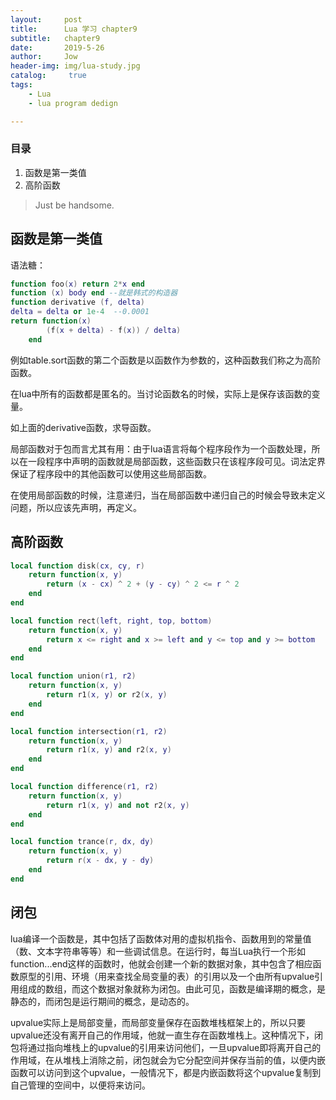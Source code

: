```yaml
---
layout:     post
title:      Lua 学习 chapter9
subtitle:   chapter9
date:       2019-5-26
author:     Jow
header-img: img/lua-study.jpg
catalog: 	 true 
tags:
    - Lua
    - lua program dedign

---
```


### 目录

1. 函数是第一类值
2. 高阶函数


> Just be handsome.

## 函数是第一类值

语法糖：

```lua
function foo(x) return 2*x end
function (x) body end --就是韩式的构造器
function derivative (f, delta)
delta = delta or 1e-4  --0.0001
return function(x)
		(f(x + delta) - f(x)) / delta)
	end
```
例如table.sort函数的第二个函数是以函数作为参数的，这种函数我们称之为高阶函数。


在lua中所有的函数都是匿名的。当讨论函数名的时候，实际上是保存该函数的变量。

如上面的derivative函数，求导函数。

局部函数对于包而言尤其有用：由于lua语言将每个程序段作为一个函数处理，所以在一段程序中声明的函数就是局部函数，这些函数只在该程序段可见。词法定界保证了程序段中的其他函数可以使用这些局部函数。

在使用局部函数的时候，注意递归，当在局部函数中递归自己的时候会导致未定义问题，所以应该先声明，再定义。

## 高阶函数

```lua
local function disk(cx, cy, r)
    return function(x, y)
        return (x - cx) ^ 2 + (y - cy) ^ 2 <= r ^ 2
    end
end

local function rect(left, right, top, bottom)
    return function(x, y)
        return x <= right and x >= left and y <= top and y >= bottom
    end
end

local function union(r1, r2)
    return function(x, y)
        return r1(x, y) or r2(x, y)
    end
end

local function intersection(r1, r2)
    return function(x, y)
        return r1(x, y) and r2(x, y)
    end
end

local function difference(r1, r2)
    return function(x, y)
        return r1(x, y) and not r2(x, y)
    end
end

local function trance(r, dx, dy)
    return function(x, y)
        return r(x - dx, y - dy)
    end
end
```

## 闭包

lua编译一个函数是，其中包括了函数体对用的虚拟机指令、函数用到的常量值（数、文本字符串等等）和一些调试信息。在运行时，每当Lua执行一个形如function...end这样的函数时，他就会创建一个新的数据对象，其中包含了相应函数原型的引用、环境（用来查找全局变量的表）的引用以及一个由所有upvalue引用组成的数组，而这个数据对象就称为闭包。由此可见，函数是编译期的概念，是静态的，而闭包是运行期间的概念，是动态的。

upvalue实际上是局部变量，而局部变量保存在函数堆栈框架上的，所以只要upvalue还没有离开自己的作用域，他就一直生存在函数堆栈上。这种情况下，闭包将通过指向堆栈上的upvalue的引用来访问他们，一旦upvalue即将离开自己的作用域，在从堆栈上消除之前，闭包就会为它分配空间并保存当前的值，以便内嵌函数可以访问到这个upvalue，一般情况下，都是内嵌函数将这个upvalue复制到自己管理的空间中，以便将来访问。
